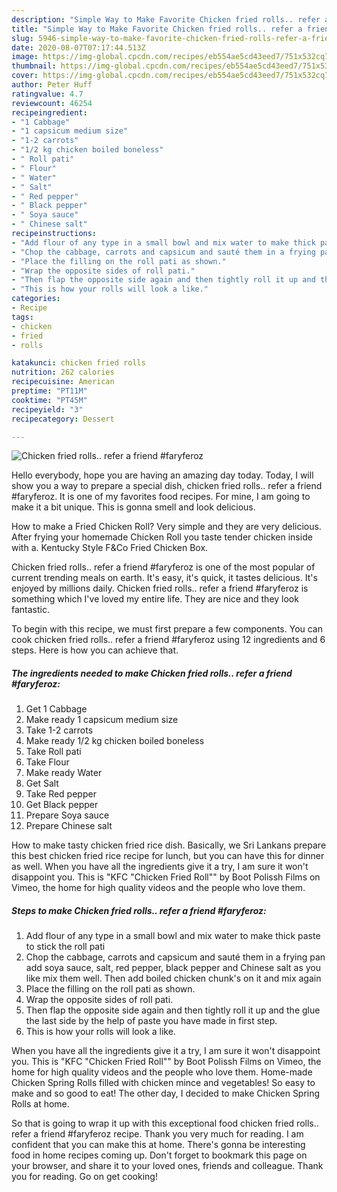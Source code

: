 ```yaml
---
description: "Simple Way to Make Favorite Chicken fried rolls.. refer a friend #faryferoz"
title: "Simple Way to Make Favorite Chicken fried rolls.. refer a friend #faryferoz"
slug: 5946-simple-way-to-make-favorite-chicken-fried-rolls-refer-a-friend-faryferoz
date: 2020-08-07T07:17:44.513Z
image: https://img-global.cpcdn.com/recipes/eb554ae5cd43eed7/751x532cq70/chicken-fried-rolls-refer-a-friend-faryferoz-recipe-main-photo.jpg
thumbnail: https://img-global.cpcdn.com/recipes/eb554ae5cd43eed7/751x532cq70/chicken-fried-rolls-refer-a-friend-faryferoz-recipe-main-photo.jpg
cover: https://img-global.cpcdn.com/recipes/eb554ae5cd43eed7/751x532cq70/chicken-fried-rolls-refer-a-friend-faryferoz-recipe-main-photo.jpg
author: Peter Huff
ratingvalue: 4.7
reviewcount: 46254
recipeingredient:
- "1 Cabbage"
- "1 capsicum medium size"
- "1-2 carrots"
- "1/2 kg chicken boiled boneless"
- " Roll pati"
- " Flour"
- " Water"
- " Salt"
- " Red pepper"
- " Black pepper"
- " Soya sauce"
- " Chinese salt"
recipeinstructions:
- "Add flour of any type in a small bowl and mix water to make thick paste to stick the roll pati"
- "Chop the cabbage, carrots and capsicum and sauté them in a frying pan add soya sauce, salt, red pepper, black pepper and Chinese salt as you like mix them well. Then add boiled chicken chunk&#39;s on it and mix again"
- "Place the filling on the roll pati as shown."
- "Wrap the opposite sides of roll pati."
- "Then flap the opposite side again and then tightly roll it up and the glue the last side by the help of paste you have made in first step."
- "This is how your rolls will look a like."
categories:
- Recipe
tags:
- chicken
- fried
- rolls

katakunci: chicken fried rolls 
nutrition: 262 calories
recipecuisine: American
preptime: "PT11M"
cooktime: "PT45M"
recipeyield: "3"
recipecategory: Dessert

---
```



![Chicken fried rolls.. refer a friend #faryferoz](https://img-global.cpcdn.com/recipes/eb554ae5cd43eed7/751x532cq70/chicken-fried-rolls-refer-a-friend-faryferoz-recipe-main-photo.jpg)

Hello everybody, hope you are having an amazing day today. Today, I will show you a way to prepare a special dish, chicken fried rolls.. refer a friend #faryferoz. It is one of my favorites food recipes. For mine, I am going to make it a bit unique. This is gonna smell and look delicious.

How to make a Fried Chicken Roll? Very simple and they are very delicious. After frying your homemade Chicken Roll you taste tender chicken inside with a. Kentucky Style F&amp;Co Fried Chicken Box.

Chicken fried rolls.. refer a friend #faryferoz is one of the most popular of current trending meals on earth. It's easy, it's quick, it tastes delicious. It's enjoyed by millions daily. Chicken fried rolls.. refer a friend #faryferoz is something which I've loved my entire life. They are nice and they look fantastic.


To begin with this recipe, we must first prepare a few components. You can cook chicken fried rolls.. refer a friend #faryferoz using 12 ingredients and 6 steps. Here is how you can achieve that.

<!--inarticleads1-->

##### The ingredients needed to make Chicken fried rolls.. refer a friend #faryferoz:

1. Get 1 Cabbage
1. Make ready 1 capsicum medium size
1. Take 1-2 carrots
1. Make ready 1/2 kg chicken boiled boneless
1. Take  Roll pati
1. Take  Flour
1. Make ready  Water
1. Get  Salt
1. Take  Red pepper
1. Get  Black pepper
1. Prepare  Soya sauce
1. Prepare  Chinese salt


How to make tasty chicken fried rice dish. Basically, we Sri Lankans prepare this best chicken fried rice recipe for lunch, but you can have this for dinner as well. When you have all the ingredients give it a try, I am sure it won&#39;t disappoint you. This is &#34;KFC &#34;Chicken Fried Roll&#34;&#34; by Boot Polissh Films on Vimeo, the home for high quality videos and the people who love them. 

<!--inarticleads2-->

##### Steps to make Chicken fried rolls.. refer a friend #faryferoz:

1. Add flour of any type in a small bowl and mix water to make thick paste to stick the roll pati
1. Chop the cabbage, carrots and capsicum and sauté them in a frying pan add soya sauce, salt, red pepper, black pepper and Chinese salt as you like mix them well. Then add boiled chicken chunk&#39;s on it and mix again
1. Place the filling on the roll pati as shown.
1. Wrap the opposite sides of roll pati.
1. Then flap the opposite side again and then tightly roll it up and the glue the last side by the help of paste you have made in first step.
1. This is how your rolls will look a like.


When you have all the ingredients give it a try, I am sure it won&#39;t disappoint you. This is &#34;KFC &#34;Chicken Fried Roll&#34;&#34; by Boot Polissh Films on Vimeo, the home for high quality videos and the people who love them. Home-made Chicken Spring Rolls filled with chicken mince and vegetables! So easy to make and so good to eat! The other day, I decided to make Chicken Spring Rolls at home. 

So that is going to wrap it up with this exceptional food chicken fried rolls.. refer a friend #faryferoz recipe. Thank you very much for reading. I am confident that you can make this at home. There's gonna be interesting food in home recipes coming up. Don't forget to bookmark this page on your browser, and share it to your loved ones, friends and colleague. Thank you for reading. Go on get cooking!
